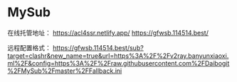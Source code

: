 # MySub
在线托管地址：
https://acl4ssr.netlify.app/
https://gfwsb.114514.best/

远程配置格式：
https://gfwsb.114514.best/sub?target=clashr&new_name=true&url=https%3A%2F%2Fv2ray.banyunxiaoxi.ml%2F&config=https%3A%2F%2Fraw.githubusercontent.com%2FDaibogit%2FMySub%2Fmaster%2FFallback.ini
